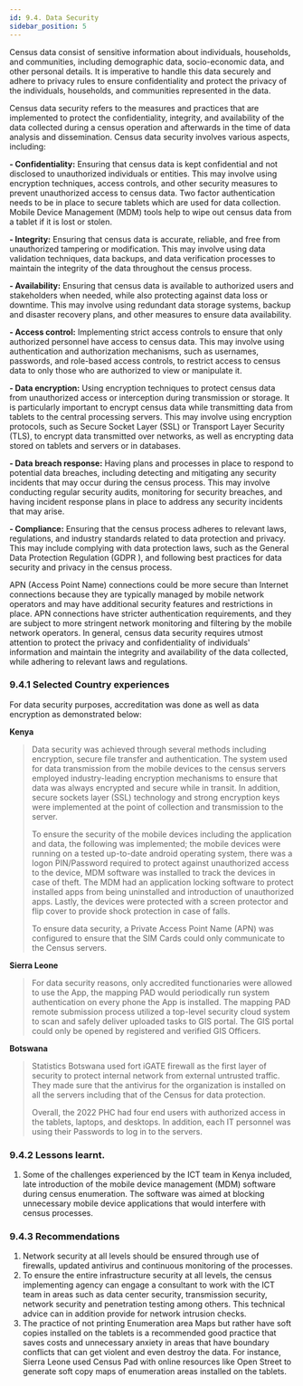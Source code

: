 ```yaml
---
id: 9.4. Data Security
sidebar_position: 5
---
```


Census data consist of sensitive information about individuals, households, and communities, including demographic data, socio-economic data, and other personal details. It is imperative to handle this data securely and adhere to privacy rules to ensure confidentiality and protect the privacy of the individuals, households, and communities represented in the data.

Census data security refers to the measures and practices that are implemented to protect the confidentiality, integrity, and availability of the data collected during a census operation and afterwards in the time of data analysis and dissemination. Census data security involves various aspects, including:

**- Confidentiality:** Ensuring that census data is kept confidential and not disclosed to unauthorized individuals or entities. This may involve using encryption techniques, access controls, and other security measures to prevent unauthorized access to census data. Two factor authentication needs to be in place to secure tablets which are used for data collection.  Mobile Device Management (MDM) tools help to wipe out census data from a tablet if it is lost or stolen.

**-	Integrity:** Ensuring that census data is accurate, reliable, and free from unauthorized tampering or modification. This may involve using data validation techniques, data backups, and data verification processes to maintain the integrity of the data throughout the census process.

**-	Availability:** Ensuring that census data is available to authorized users and stakeholders when needed, while also protecting against data loss or downtime. This may involve using redundant data storage systems, backup and disaster recovery plans, and other measures to ensure data availability.

**- Access control:** Implementing strict access controls to ensure that only authorized personnel have access to census data. This may involve using authentication and authorization mechanisms, such as usernames, passwords, and role-based access controls, to restrict access to census data to only those who are authorized to view or manipulate it.

**-	Data encryption:** Using encryption techniques to protect census data from unauthorized access or interception during transmission or storage. It is particularly important to encrypt census data while transmitting data from tablets to the central processing servers. This may involve using encryption protocols, such as Secure Socket Layer (SSL) or Transport Layer Security (TLS), to encrypt data transmitted over networks, as well as encrypting data stored on tablets and servers or in databases.

**-	Data breach response:** Having plans and processes in place to respond to potential data breaches, including detecting and mitigating any security incidents that may occur during the census process. This may involve conducting regular security audits, monitoring for security breaches, and having incident response plans in place to address any security incidents that may arise.

**-	Compliance:** Ensuring that the census process adheres to relevant laws, regulations, and industry standards related to data protection and privacy. This may include complying with data protection laws, such as the General Data Protection Regulation (GDPR ), and following best practices for data security and privacy in the census process.

APN (Access Point Name) connections could be more secure than Internet connections because they are typically managed by mobile network operators and may have additional security features and restrictions in place. APN connections have stricter authentication requirements, and they are subject to more stringent network monitoring and filtering by the mobile network operators. 
In general, census data security requires utmost attention to protect the privacy and confidentiality of individuals' information and maintain the integrity and availability of the data collected, while adhering to relevant laws and regulations.

### 9.4.1 Selected Country experiences
For data security purposes, accreditation was done as well as data encryption as demonstrated below:

**Kenya**
>Data security was achieved through several methods including encryption, secure file transfer and authentication. The system used for data transmission from the mobile devices to the census servers employed industry-leading encryption mechanisms to ensure that data was always encrypted and secure while in transit. In addition, secure sockets layer (SSL) technology and strong encryption keys were implemented at the point of collection and transmission to the server.
> 
>To ensure the security of the mobile devices including the application and data, the following was implemented; the mobile devices were running on a tested up-to-date android operating system, there was a logon PIN/Password required to protect against unauthorized access to the device, MDM software was installed to track the devices in case of theft. The MDM had an application locking software to protect installed apps from being uninstalled and introduction of unauthorized apps. Lastly, the devices were protected with a screen protector and flip cover to provide shock protection in case of falls.
>
>To ensure data security, a Private Access Point Name (APN) was configured to ensure that the SIM Cards could only communicate to the Census servers.
>

**Sierra Leone**
>For data security reasons, only accredited functionaries were allowed to use the App, the mapping PAD would periodically run system authentication on every phone the App is installed. The mapping PAD remote submission process utilized a top-level security cloud system to scan and safely deliver uploaded tasks to GIS portal. The GIS portal could only be opened by registered and verified GIS Officers.

**Botswana**
>Statistics Botswana used fort iGATE firewall as the first layer of security to protect internal network from external untrusted traffic. They made sure that the antivirus for the organization is installed on all the servers including that of the Census for data protection. 
>
>Overall, the 2022 PHC had four end users with authorized access in the tablets, laptops, and desktops. In addition, each IT personnel was using their Passwords to log in to the servers.

### 9.4.2 Lessons learnt.
1. Some of the challenges experienced by the ICT team in Kenya included, late introduction of the mobile device management (MDM) software during census enumeration. The software was aimed at blocking unnecessary mobile device applications that would interfere with census processes. 

### 9.4.3 Recommendations
1.	Network security at all levels should be ensured through use of firewalls, updated antivirus and continuous monitoring of the processes. 
2.	To ensure the entire infrastructure security at all levels, the census implementing agency can engage a consultant to work with the ICT team in areas such as data center security, transmission security, network security and penetration testing among others. This technical advice can in addition provide for network intrusion checks.
3.	The practice of not printing Enumeration area Maps but rather have soft copies installed on the tablets is a recommended good practice that saves costs and unnecessary anxiety in areas that have boundary conflicts that can get violent and even destroy the data. For instance, Sierra Leone used Census Pad with online resources like Open Street to generate soft copy maps of enumeration areas installed on the tablets. 
